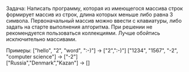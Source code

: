 Задача: Написать программу, которая из имеющегося массива строк формирует массив из строк, длина которых меньше либо равна 3 символа. Первоначальный массив можно ввести с клавиатуры, либо задать на старте выполнения алгоритма. При решении не рекомендуется пользоваться коллекциями. Лучше обойтись исключительно массивами. 

Примеры:
["hello", "2", "word", ":-)"] -> ["2",":-)"]
["1234", "1567", "-2", "computer science"] -> ["-2"]	
["Russia","Denmark","Kazan"] -> []
